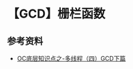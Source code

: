 #  【GCD】栅栏函数

## 参考资料
- [OC底层知识点之-多线程（四）GCD下篇](https://juejin.cn/post/6895242400605601805#heading-5)

